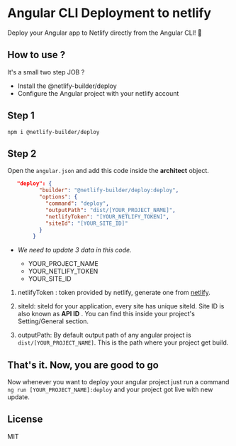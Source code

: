# Angular CLI Deployment to netlify

Deploy your Angular app to Netlify directly from the Angular CLI! 🚀

## How to use ?

It's a small two step JOB ?
- Install the @netlify-builder/deploy
- Configure the Angular project with your netlify account

## Step 1

```
npm i @netlify-builder/deploy
```

## Step 2

Open the `angular.json` and add this code inside the **architect** object.

```json
   "deploy": {
          "builder": "@netlify-builder/deploy:deploy",
          "options": {
            "command": "deploy",
            "outputPath": "dist/[YOUR_PROJECT_NAME]",
            "netlifyToken": "[YOUR_NETLIFY_TOKEN]",
            "siteId": "[YOUR_SITE_ID]"
          }
        }
```
- *We need to update 3 data in this code.*

   - YOUR_PROJECT_NAME
   - YOUR_NETLIFY_TOKEN
   - YOUR_SITE_ID

1.  netlifyToken : token provided by netlify, generate one from [netlify](https://app.netlify.com/user/applications#personal-access-tokens).

2. siteId: siteId for your application, every site has unique siteId. Site ID is also known as **API ID** . You can find this inside your project's Setting/General section.

3. outputPath: By default output path of any angular project is `dist/[YOUR_PROJECT_NAME]`. This is the path where your project get build.

## That's it. Now, you are good to go

Now whenever you want to deploy your angular project just run a command `ng run [YOUR_PROJECT_NAME]:deploy` and your project got live with new update.

## License

MIT


